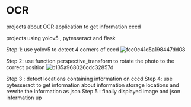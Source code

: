 # OCR
projects about OCR application to get information cccd 

projects using yolov5 , pytesseract and flask

Step 1: use yolov5 to detect 4 corners of cccd
![fcc0c41d5a198447dd08](https://github.com/Duongvinh227/OCR/assets/96807833/e6ca66f0-fe1e-4d5d-8c09-3b4eb154491b)

Step 2: use function perspective_transform to rotate the photo to the correct position
![b135a968026cdc32857d](https://github.com/Duongvinh227/OCR/assets/96807833/209c4b4e-8031-4763-ae4f-afc5d34e133d)

Step 3 : detect locations containing information on cccd
Step 4: use pytesseract to get information about information storage locations and rewrite the information as json
Step 5 : finally displayed image and json information up
